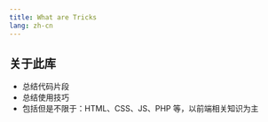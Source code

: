 ```yaml
---
title: What are Tricks
lang: zh-cn
---
```


关于此库
---

- 总结代码片段
- 总结使用技巧
- 包括但是不限于：HTML、CSS、JS、PHP 等，以前端相关知识为主
